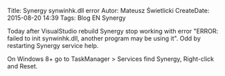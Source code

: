 Title: Synergy synwinhk.dll error
Autor: Mateusz Świetlicki
CreateDate: 2015-08-20 14:39
Tags: 	Blog
		EN
		Synergy

Today after VisualStudio rebuild Synergy stop working with error "ERROR: failed to init synwinhk.dll, another program may be using it".
Odd by restarting Synergy service help.

On Windows 8+ go to TaskManager > Services find Synergy, Right-click and Reset.